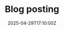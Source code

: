 ---
title: Blog posting
linkTitle: Blog posting
date: '2025-04-29T17:10:00Z'
weight: 1
description: Standard operating procedure for blog writing includes steps for topic
  identification, audience definition, content outline, SEO optimization, editing,
  publishing, and continuous improvement to ensure quality and consistency.
draft: false
ref: blog-posting
---